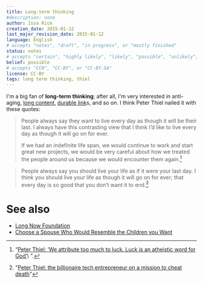 ```yaml
---
title: Long-term thinking
#description: none
author: Issa Rice
creation_date: 2015-01-12
last_major_revision_date: 2015-01-12
language: English
# accepts "notes", "draft", "in progress", or "mostly finished"
status: notes
# accepts "certain", "highly likely", "likely", "possible", "unlikely", "highly unlikely", "remote", "impossible", "log", "emotional", or "fiction"
belief: possible
# accepts "CC0", "CC-BY", or "CC-BY-SA"
license: CC-BY
tags: long term thinking, thiel
---
```


I'm a big fan of **long-term thinking**; after all, I'm very interested in anti-aging, [long content](), [durable link]()s, and so on.
I think Peter Thiel nailed it with these quotes:

> People always say they want to live every day as though it will be their
> last. I always have this contrasting view that I think I’d like to live
> every day as though it will go on for ever.
>
> If we had an indefinite life span, we would continue to work and start
> great new projects, we would be very careful about how we treated the
> people around us because we would encounter them again.[^forever]

[^forever]: “[Peter Thiel: ‘We attribute too much to luck. Luck is an atheistic word for God’](http://www.theguardian.com/technology/2014/sep/21/peter-thiel-paypal-luck-atheist-god)\ ”.

> People always say you should live your life as if it were your last day.
> I think you should live your life as though it will go on for ever; that
> every day is so good that you don’t want it to end.[^telegraph]

[^telegraph]: "[Peter Thiel: the billionaire tech entrepreneur on a mission to cheat death](http://www.telegraph.co.uk/technology/11098971/Peter-Thiel-the-billionaire-tech-entrepreneur-on-a-mission-to-cheat-death.html)"

# See also

- [Long Now Foundation](!w)
- [Choose a Spouse Who Would Resemble the Children you Want](http://freenortherner.com/2012/05/25/choose-a-spouse-who-would-resemble-the-children-you-want/)
